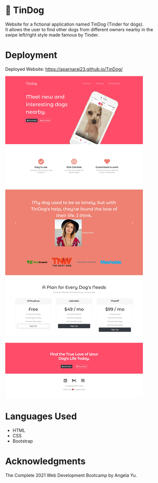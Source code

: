 # 🐶 TinDog
Website for a fictional application named TinDog (Tinder for dogs).  
It allows the user to find other dogs from different owners nearby in the swipe left/right style made famous by Tinder.

# Deployment
Deployed Website: https://aparnaraj23.github.io/TinDog/

![](images/screenshot.png)

# Languages Used
- HTML
- CSS
- Bootstrap

# Acknowledgments
The Complete 2021 Web Development Bootcamp by Angela Yu.
